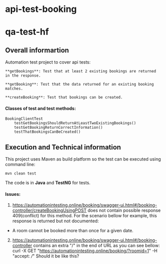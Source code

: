 # api-test-booking

# qa-test-hf

## Overall informartion

Automation test project to cover api tests:

    **getBookings**: Test that at least 2 existing bookings are returned in the response. 

    **getBooking**: Test that the data returned for an existing booking matches.

    **createBooking**: Test that bookings can be created.

#### Classes of test and test methods:

    BookingClientTest
        testGetBookingsShouldReturnAtLeastTwoExistingBookings()
        testGetBookingReturnCorrectInformation()
        testThatBookingsCanBeCreated()

## Execution and Technical information

This project uses Maven as build platform so the test can be executed using command line:

    mvn clean test

The code is in **Java** and **TestNG** for tests.

#### Issues:

1) https://automationintesting.online/booking/swagger-ui.html#/booking-controller/createBookingUsingPOST does not contain possible response 409(conflict) for this method. For the scenario bellow for example, this response is returned but not documented:
- A room cannot be booked more than once for a given date.

2) https://automationintesting.online/booking/swagger-ui.html#/booking-controller contains an extra "/" in the end of URL as you can see bellow: 
curl -X GET "https://automationintesting.online/booking/?roomid=1" -H "accept: */*"
Should it be like this? 
